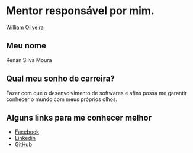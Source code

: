 # Mentor responsável por mim.
[William Oliveira](/profiles/mentors/profiles/william_oliveira_souza.md)

## Meu nome

Renan Silva Moura

## Qual meu sonho de carreira?
Fazer com que o desenvolvimento de softwares e afins possa me garantir conhecer o mundo com meus próprios olhos.

## Alguns links para me conhecer melhor

- [Facebook](https://www.facebook.com/renan.silva.moura)
- [Linkedin](https://br.linkedin.com/in/renansmoura)
- [GitHub](https://github.com/RenanSMoura)

